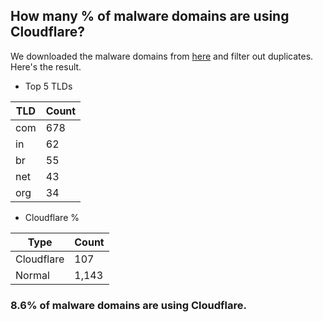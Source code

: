## How many % of malware domains are using Cloudflare?


We downloaded the malware domains from [here](https://urlhaus.abuse.ch) and filter out duplicates.
Here's the result.


[//]: # (start replacement)


- Top 5 TLDs

| TLD | Count |
| --- | --- |
| com | 678 |
| in | 62 |
| br | 55 |
| net | 43 |
| org | 34 |


- Cloudflare %

| Type | Count |
| --- | --- |
| Cloudflare | 107 |
| Normal | 1,143 |


### 8.6% of malware domains are using Cloudflare.
